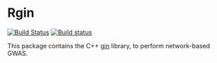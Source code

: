 # Rgin
[![Build Status](https://travis-ci.org/hclimente/Rgin.svg?branch=master)](https://travis-ci.org/hclimente/Rgin)
[![Build status](https://ci.appveyor.com/api/projects/status/lrhu6hwcnt43pwy8?svg=true)](https://ci.appveyor.com/project/hclimente/rgin)

This package contains the C++ [gin](https://github.com/hclimente/gin) library, to perform network-based GWAS.
